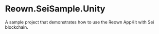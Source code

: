 # Reown.SeiSample.Unity

A sample project that demonstrates how to use the Reown AppKit with Sei blockchain.
